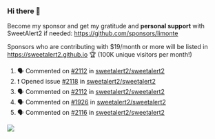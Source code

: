 ### Hi there 👋

Become my sponsor and get my gratitude and **personal support** with SweetAlert2 if needed: https://github.com/sponsors/limonte

Sponsors who are contributing with $19/month or more will be listed in https://sweetalert2.github.io 🏆 (100K unique visitors per month!)

<!--START_SECTION:activity-->
1. 🗣 Commented on [#2112](https://github.com/sweetalert2/sweetalert2/issues/2112) in [sweetalert2/sweetalert2](https://github.com/sweetalert2/sweetalert2)
2. ❗️ Opened issue [#2118](https://github.com/sweetalert2/sweetalert2/issues/2118) in [sweetalert2/sweetalert2](https://github.com/sweetalert2/sweetalert2)
3. 🗣 Commented on [#2112](https://github.com/sweetalert2/sweetalert2/issues/2112) in [sweetalert2/sweetalert2](https://github.com/sweetalert2/sweetalert2)
4. 🗣 Commented on [#1926](https://github.com/sweetalert2/sweetalert2/issues/1926) in [sweetalert2/sweetalert2](https://github.com/sweetalert2/sweetalert2)
5. 🗣 Commented on [#2116](https://github.com/sweetalert2/sweetalert2/issues/2116) in [sweetalert2/sweetalert2](https://github.com/sweetalert2/sweetalert2)
<!--END_SECTION:activity-->

![](https://github-readme-stats.vercel.app/api?username=limonte&theme=vue&show_icons=true)
